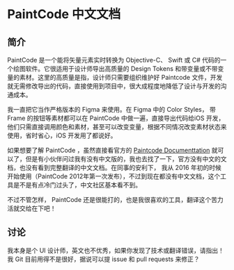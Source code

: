 # PaintCode 中文文档

## 简介

PaintCode 是一个能将矢量元素实时转换为 Objective-C、 Swift 或 C# 代码的一个绘图软件。它很适用于设计师导出高质量的 Design Tokens 和带变量或不带变量的素材。这里的高质量是指，设计师只需要组织维护好 Paintcode 文件，开发就无需修改导出的代码，直接使用到项目中，很大成程度地降低了设计与开发的沟通成本。

我一直把它当作严格版本的 Figma 来使用。在 Figma 中的 Color Styles， 带 Frame 的按钮等素材都可以在 PaintCode 中做一遍，直接导出代码给iOS 开发，他们只需直接调用颜色和素材，甚至可以改变变量，根据不同情况改变素材状态来使用，省时省心，iOS 开发用了都说好。

如果想要了解 PaintCode ，虽然直接看官方的 [Paintcode Documenttation](https://www.paintcodeapp.com/documentation) 就可以了，但是有小伙伴问过我有没有中文版的，我也去找了一下，官方没有中文的文档，也没有看到完整翻译的中文文档。在同事的安利下， 我从 2016 年初的时候开始使用（PaintCode 2012年第一次发布），不过到现在都没有中文文档，这个工具是不是有点冷门过头了，中文社区基本看不到。

不过不管怎样， PaintCode 还是很能打的，也是我很喜欢的工具，翻译这个苦力活就交给在下吧！

## 讨论

我本身是个 UI 设计师，英文也不优秀，如果你发现了技术或翻译错误，请指出！我 Git 目前用得不是很好，据说可以提 issue 和 pull requests 来修正？
